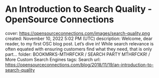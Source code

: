 # An Introduction to Search Quality - OpenSource Connections

cover: https://opensourceconnections.com/images/search-quality.png
created: November 10, 2022 5:02 PM (UTC)
description: Welcome, dear reader, to my first OSC blog post. Let’s dive in! While search relevance is often equated with ensuring customers find what they need, that is only part...
folder: BOOKMRKS-MTHRFCKR / SEARCH PARTY MTHRFCKR! / More Custom Search Engines
tags: Search
url: https://opensourceconnections.com/blog/2018/11/19/an-introduction-to-search-quality